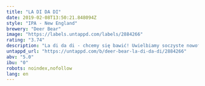 ```yaml
---
title: "LA DI DA DI"
date: 2019-02-08T13:50:21.848094Z
style: "IPA - New England"
brewery: "Deer Bear"
image: "https://labels.untappd.com/labels/2884266"
rating: "3.74"
description: "La di da di - chcemy się bawić! Uwielbiamy soczyste nowofalowe IPY, pełne smaku i aromatu najlepszych amerykańskich i australijskich chmieli! Jak się bawić to się bawić - nie żałowaliśmy niczego - absurdalnie duża ilość chmielu, angielskie drożdże i spory udział płatków, by stworzyć owocowy koktajl dla każdego beer geeka. Tak powstaje legenda."
untappd_url: "https://untappd.com/b/deer-bear-la-di-da-di/2884266"
abv: "5.0"
ibu: "0"
robots: noindex,nofollow
lang: en
---
```

